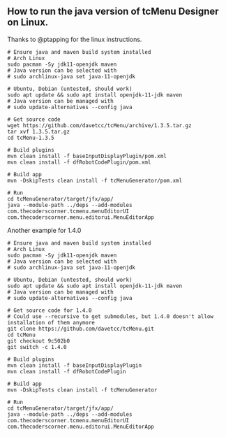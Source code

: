 ## How to run the java version of tcMenu Designer on Linux.

Thanks to @ptapping for the linux instructions.

    # Ensure java and maven build system installed
    # Arch Linux
    sudo pacman -Sy jdk11-openjdk maven
    # Java version can be selected with
    # sudo archlinux-java set java-11-openjdk

    # Ubuntu, Debian (untested, should work)
    sudo apt update && sudo apt install openjdk-11-jdk maven
    # Java version can be managed with
    # sudo update-alternatives --config java

    # Get source code
    wget https://github.com/davetcc/tcMenu/archive/1.3.5.tar.gz
    tar xvf 1.3.5.tar.gz
    cd tcMenu-1.3.5

    # Build plugins
    mvn clean install -f baseInputDisplayPlugin/pom.xml
    mvn clean install -f dfRobotCodePlugin/pom.xml

    # Build app
    mvn -DskipTests clean install -f tcMenuGenerator/pom.xml

    # Run
    cd tcMenuGenerator/target/jfx/app/
    java --module-path ../deps --add-modules com.thecoderscorner.tcmenu.menuEditorUI com.thecoderscorner.menu.editorui.MenuEditorApp
    
Another example for 1.4.0

    # Ensure java and maven build system installed
    # Arch Linux
    sudo pacman -Sy jdk11-openjdk maven
    # Java version can be selected with
    # sudo archlinux-java set java-11-openjdk

    # Ubuntu, Debian (untested, should work)
    sudo apt update && sudo apt install openjdk-11-jdk maven
    # Java version can be managed with
    # sudo update-alternatives --config java

    # Get source code for 1.4.0
    # Could use --recursive to get submodules, but 1.4.0 doesn't allow installation of them anymore
    git clone https://github.com/davetcc/tcMenu.git
    cd tcMenu
    git checkout 9c502b0
    git switch -c 1.4.0

    # Build plugins
    mvn clean install -f baseInputDisplayPlugin
    mvn clean install -f dfRobotCodePlugin

    # Build app
    mvn -DskipTests clean install -f tcMenuGenerator

    # Run
    cd tcMenuGenerator/target/jfx/app/
    java --module-path ../deps --add-modules com.thecoderscorner.tcmenu.menuEditorUI com.thecoderscorner.menu.editorui.MenuEditorApp
